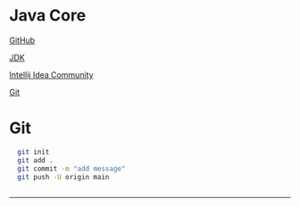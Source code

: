 # Java Core
[GitHub]( https://github.com/kaganzorba/Javacore.git)

[JDK](https://www.oracle.com/tr/java/technologies/downloads/#jdk23-windows)
 
[Intellij Idea Community](https://www.jetbrains.com/idea/download/?section=windows)

[Git](https://git-scm.com/downloads)


# Git
```sh
  git init
  git add .
  git commit -m "add message"
  git push -U origin main 
  
```
---
